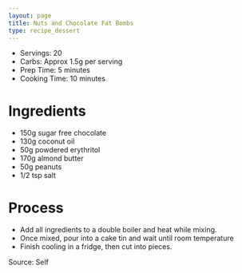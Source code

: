 ```yaml
---
layout: page
title: Nuts and Chocolate Fat Bombs
type: recipe_dessert
---
```


* Servings: 20
* Carbs: Approx 1.5g per serving
* Prep Time: 5 minutes
* Cooking Time: 10 minutes

# Ingredients
* 150g sugar free chocolate
* 130g coconut oil
* 50g powdered erythritol
* 170g almond butter
* 50g peanuts
* 1/2 tsp salt

# Process
* Add all ingredients to a double boiler and heat while mixing.
* Once mixed, pour into a cake tin and wait until room temperature
* Finish cooling in a fridge, then cut into pieces.

Source: Self